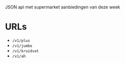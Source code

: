 JSON api met supermarket aanbiedingen van deze week

# URLs

* `/v1/plus`
* `/v1/jumbo`
* `/v1/kruidvat`
* `/v1/ah`


